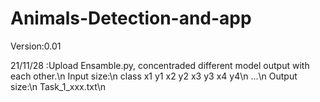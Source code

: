 # Animals-Detection-and-app
Version:0.01

21/11/28 :Upload Ensamble.py, concentraded different model output with each other.\n
Input size:\n
class x1 y1 x2 y2 x3 y3 x4 y4\n
...\n
Output size:\n
Task_1_xxx.txt\n
